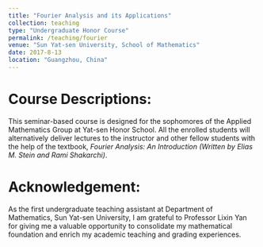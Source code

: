 ```yaml
---
title: "Fourier Analysis and its Applications"
collection: teaching
type: "Undergraduate Honor Course"
permalink: /teaching/fourier
venue: "Sun Yat-sen University, School of Mathematics"
date: 2017-8-13
location: "Guangzhou, China"
---
```


Course Descriptions:
======

This seminar-based course is designed for the sophomores of the Applied Mathematics Group at Yat-sen Honor School. All the enrolled students will alternatively deliver lectures to the instructor and other fellow students with the help of the textbook, _Fourier Analysis: An Introduction (Written by Elias M. Stein and Rami Shakarchi)_.


Acknowledgement:
======
As the first undergraduate teaching assistant at Department of Mathematics, Sun Yat-sen University, I am grateful to Professor Lixin Yan for giving me a valuable opportunity to consolidate my mathematical foundation and enrich my academic teaching and grading experiences.
